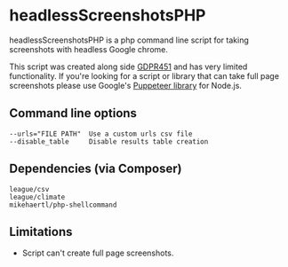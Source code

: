 # headlessScreenshotsPHP
headlessScreenshotsPHP is a php command line script for taking screenshots with headless Google chrome. 

This script was created along side [GDPR451](https://github.com/VerifiedJoseph/GDPR451) and has very limited functionality. If you're looking for a script or library that can take full page screenshots please use Google's [Puppeteer library](https://developers.google.com/web/tools/puppeteer/) for Node.js.

## Command line options
```
--urls="FILE PATH" 	Use a custom urls csv file
--disable_table 	Disable results table creation
```

## Dependencies (via Composer)
```
league/csv
league/climate
mikehaertl/php-shellcommand
```
## Limitations
- Script can't create full page screenshots.